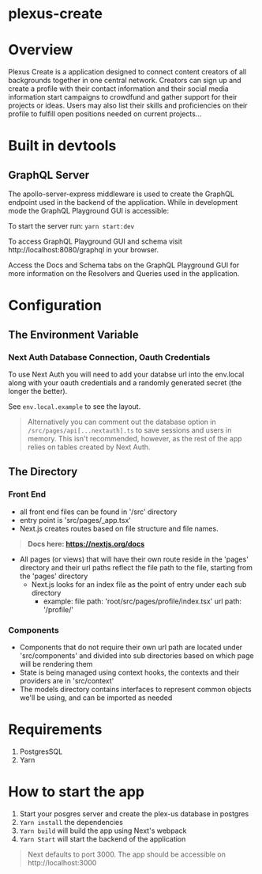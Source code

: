 # plexus-create

# Overview
Plexus Create is a application designed to connect content creators of all backgrounds together in one central network. Creators can sign up and create a profile with their contact information and their social media information start campaigns to crowdfund and gather support for their projects or ideas. Users may also list their skills and proficiencies on their profile to fulfill open positions needed on current projects...

# Built in devtools

## GraphQL Server
The apollo-server-express middleware is used to create the GraphQL endpoint used in the backend of the application.
While in development mode the GraphQL Playground GUI is accessible:

To start the server run:
`yarn start:dev`

To access GraphQL Playground GUI and schema visit http://localhost:8080/graphql in your browser.

Access the Docs and Schema tabs on the GraphQL Playground GUI for more information on the Resolvers and Queries used in the application.

# Configuration

## The Environment Variable

### Next Auth Database Connection, Oauth Credentials
To use Next Auth you will need to add your databse url into the env.local along with your oauth credentials and a randomly generated secret (the longer the better).

See `env.local.example` to see the layout.

>Alternatively you can comment out the database option in `/src/pages/api[...nextauth].ts` to save sessions and users in memory. This isn't recommended, however, as the rest of the app relies on tables created by Next Auth.

## The Directory

### Front End
  - all front end files can be found in '/src' directory
  - entry point is 'src/pages/_app.tsx'
  - Next.js creates routes based on file structure and file names.
  >**Docs here: https://nextjs.org/docs**
  - All pages (or views) that will have their own route reside in the 'pages' directory and their url paths reflect the file path to the file, starting from the 'pages' directory
    - Next.js looks for an index file as the point of entry under each sub directory
      - example:
        file path: 'root/src/pages/profile/index.tsx'
        url path: '/profile/'

### Components
  - Components that do not require their own url path are located under 'src/components' and
      divided into sub directories based on which page will be rendering them
  - State is being managed using context hooks, the contexts and their providers are in 'src/context'
  - The models directory contains interfaces to represent common objects we'll be using,  and can be imported as needed

# Requirements
 1. PostgresSQL
 2. Yarn
# How to start the app
  1. Start your posgres server and create the plex-us database in postgres
  2. `Yarn install` the dependencies
  3. `Yarn build` will build the app using Next's webpack
  4. `Yarn Start` will start the backend of the application
  >Next defaults to port 3000. The app should be accessible on http://localhost:3000
